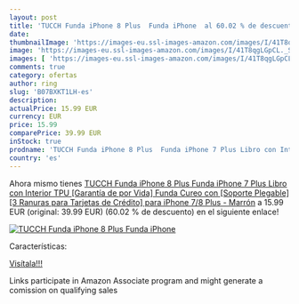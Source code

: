 ```yaml
---
layout: post
title: 'TUCCH Funda iPhone 8 Plus  Funda iPhone  al 60.02 % de descuento'
date: 
thumbnailImage: 'https://images-eu.ssl-images-amazon.com/images/I/41T8qgLGpCL._SL200_.jpg'
image: 'https://images-eu.ssl-images-amazon.com/images/I/41T8qgLGpCL._SL200_.jpg'
images: [ 'https://images-eu.ssl-images-amazon.com/images/I/41T8qgLGpCL._SL200_.jpg' ]
comments: true
category: ofertas
author: ring
slug: 'B07BXKT1LH-es'
description:
actualPrice: 15.99 EUR
currency: EUR
price: 15.99
comparePrice: 39.99 EUR
inStock: true
prodname: 'TUCCH Funda iPhone 8 Plus  Funda iPhone 7 Plus Libro con Interior TPU [Garantía de por Vida] Funda Cureo con [Soporte Plegable] [3 Ranuras para Tarjetas de Crédito] para iPhone 7/8 Plus - Marrón'
country: 'es'
---
```


Ahora mismo tienes [TUCCH Funda iPhone 8 Plus  Funda iPhone 7 Plus Libro con Interior TPU [Garantía de por Vida] Funda Cureo con [Soporte Plegable] [3 Ranuras para Tarjetas de Crédito] para iPhone 7/8 Plus - Marrón](https://www.amazon.es/dp/B07BXKT1LH/?tag=tolees-21) a 15.99 EUR (original: 39.99 EUR) (60.02 %  de descuento) en el siguiente enlace!

[![TUCCH Funda iPhone 8 Plus  Funda iPhone ](https://images-eu.ssl-images-amazon.com/images/I/41T8qgLGpCL._SL200_.jpg)](https://www.amazon.es/dp/B07BXKT1LH/?tag=tolees-21)

Características:


[Visítala!!!](https://www.amazon.es/dp/B07BXKT1LH/?tag=tolees-21)

Links participate in Amazon Associate program and might generate a comission on qualifying sales
